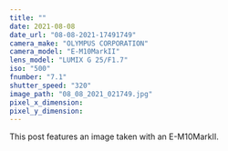 ```yaml
---
title: ""
date: 2021-08-08
date_url: "08-08-2021-17491749"
camera_make: "OLYMPUS CORPORATION"
camera_model: "E-M10MarkII"
lens_model: "LUMIX G 25/F1.7"
iso: "500"
fnumber: "7.1"
shutter_speed: "320"
image_path: "08_08_2021_021749.jpg"
pixel_x_dimension: 
pixel_y_dimension: 
---
```


This post features an image taken with an E-M10MarkII.